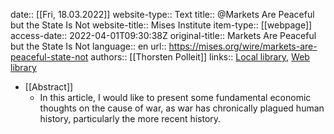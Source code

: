 date:: [[Fri, 18.03.2022]]
website-type:: Text
title:: @Markets Are Peaceful but the State Is Not
website-title:: Mises Institute
item-type:: [[webpage]]
access-date:: 2022-04-01T09:30:38Z
original-title:: Markets Are Peaceful but the State Is Not
language:: en
url:: https://mises.org/wire/markets-are-peaceful-state-not
authors:: [[Thorsten Polleit]]
links:: [Local library](zotero://select/library/items/PGIZK4IU), [Web library](https://www.zotero.org/users/6520516/items/PGIZK4IU)

- [[Abstract]]
	- In this article, I would like to present some fundamental economic thoughts on the cause of war, as war has chronically plagued human history, particularly the more recent history.